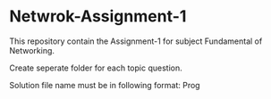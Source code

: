 # Netwrok-Assignment-1

This repository contain the Assignment-1 for subject Fundamental of Networking.

Create seperate folder for each topic question.

Solution file name must be in following format: Prog <Question no.>
